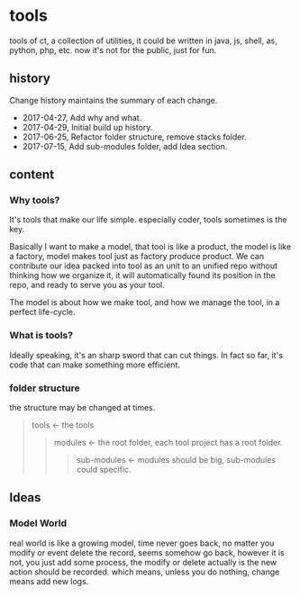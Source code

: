 tools
=====
tools of ct, a collection of utilities, it could be written in java, js, shell, as, python, php, etc. now it's not for the public, just for fun.
## history
Change history maintains the summary of each change.

* 2017-04-27, Add why and what.
* 2017-04-29, Initial build up history.
* 2017-06-25, Refactor folder structure, remove stacks folder.
* 2017-07-15, Add sub-modules folder, add Idea section.

## content
### Why tools?
It's tools that make our life simple. especially coder, tools sometimes is the key.

Basically I want to make a model, that tool is like a product, the model is like a factory, model makes tool just as factory produce product. We can contribute our idea packed into tool as an unit to an unified repo without thinking how we organize it, it will automatically found its position in the repo, and ready to serve you as your tool.

The model is about how we make tool, and how we manage the tool, in a perfect life-cycle.
### What is tools?
Ideally speaking, it's an sharp sword that can cut things. In fact so far, it's code that can make something more efficient.
### folder structure
the structure may be changed at times.
>tools <- the tools
>>modules <- the root folder, each tool project has a root folder.
>>>sub-modules <- modules should be big, sub-modules could specific.

## Ideas
### Model World
real world is like a growing model, time never goes back, no matter you modify or event delete the record, seems somehow go back, however it is not, you just add some process, the modify or delete actually is the new action should be recorded. which means, unless you do nothing, change means add new logs.
